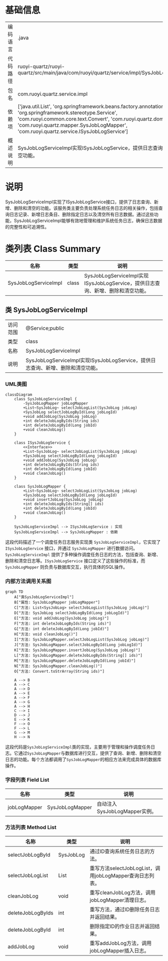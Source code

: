 # 基础信息

|      |      |
|------|------|
| 编码语言 | .java |
| 代码路径 | ruoyi-quartz/ruoyi-quartz/src/main/java/com/ruoyi/quartz/service/impl/SysJobLogServiceImpl.java |
| 包名 | com.ruoyi.quartz.service.impl |
| 依赖项 | ['java.util.List', 'org.springframework.beans.factory.annotation.Autowired', 'org.springframework.stereotype.Service', 'com.ruoyi.common.core.text.Convert', 'com.ruoyi.quartz.domain.SysJobLog', 'com.ruoyi.quartz.mapper.SysJobLogMapper', 'com.ruoyi.quartz.service.ISysJobLogService'] |
| 概述说明 | SysJobLogServiceImpl实现ISysJobLogService，提供日志查询、新增、删除和清空功能。 |

# 说明

SysJobLogServiceImpl实现了ISysJobLogService接口，提供了日志查询、新增、删除和清空的功能。该服务类主要负责处理系统任务日志的相关操作，包括查询日志记录、新增日志条目、删除指定日志以及清空所有日志数据。通过这些功能，SysJobLogServiceImpl能够有效地管理和维护系统任务日志，确保日志数据的完整性和可追溯性。

# 类列表 Class Summary

| 名称   | 类型  | 说明 |
|-------|------|-------------|
| SysJobLogServiceImpl | class | SysJobLogServiceImpl实现ISysJobLogService，提供日志查询、新增、删除和清空功能。 |



## 类 SysJobLogServiceImpl

|      |      |
|------|------|
| 访问范围 | @Service;public |
| 类型 | class |
| 名称 | SysJobLogServiceImpl |
| 说明 | SysJobLogServiceImpl实现ISysJobLogService，提供日志查询、新增、删除和清空功能。 |


### UML类图

```mermaid
classDiagram
    class SysJobLogServiceImpl {
        -SysJobLogMapper jobLogMapper
        +List~SysJobLog~ selectJobLogList(SysJobLog jobLog)
        +SysJobLog selectJobLogById(Long jobLogId)
        +void addJobLog(SysJobLog jobLog)
        +int deleteJobLogByIds(String ids)
        +int deleteJobLogById(Long jobId)
        +void cleanJobLog()
    }

    class ISysJobLogService {
        <<Interface>>
        +List~SysJobLog~ selectJobLogList(SysJobLog jobLog)
        +SysJobLog selectJobLogById(Long jobLogId)
        +void addJobLog(SysJobLog jobLog)
        +int deleteJobLogByIds(String ids)
        +int deleteJobLogById(Long jobId)
        +void cleanJobLog()
    }

    class SysJobLogMapper {
        +List~SysJobLog~ selectJobLogList(SysJobLog jobLog)
        +SysJobLog selectJobLogById(Long jobLogId)
        +void insertJobLog(SysJobLog jobLog)
        +int deleteJobLogByIds(String[] ids)
        +int deleteJobLogById(Long jobId)
        +void cleanJobLog()
    }

    SysJobLogServiceImpl --> ISysJobLogService : 实现
    SysJobLogServiceImpl --> SysJobLogMapper : 依赖
```

这段代码描述了一个调度任务日志服务实现类 `SysJobLogServiceImpl`，它实现了 `ISysJobLogService` 接口，并通过 `SysJobLogMapper` 进行数据访问。`SysJobLogServiceImpl` 提供了多种操作调度任务日志的方法，包括查询、新增、删除和清空日志等。`ISysJobLogService` 接口定义了这些操作的标准，而 `SysJobLogMapper` 则负责与数据库交互，执行具体的SQL操作。


### 内部方法调用关系图

```mermaid
graph TD
    A["类SysJobLogServiceImpl"]
    B["属性: SysJobLogMapper jobLogMapper"]
    C["方法: List<SysJobLog> selectJobLogList(SysJobLog jobLog)"]
    D["方法: SysJobLog selectJobLogById(Long jobLogId)"]
    E["方法: void addJobLog(SysJobLog jobLog)"]
    F["方法: int deleteJobLogByIds(String ids)"]
    G["方法: int deleteJobLogById(Long jobId)"]
    H["方法: void cleanJobLog()"]
    I["方法: SysJobLogMapper.selectJobLogList(SysJobLog jobLog)"]
    J["方法: SysJobLogMapper.selectJobLogById(Long jobLogId)"]
    K["方法: SysJobLogMapper.insertJobLog(SysJobLog jobLog)"]
    L["方法: SysJobLogMapper.deleteJobLogByIds(String[] ids)"]
    M["方法: SysJobLogMapper.deleteJobLogById(Long jobId)"]
    N["方法: SysJobLogMapper.cleanJobLog()"]
    O["方法: Convert.toStrArray(String ids)"]

    A --> B
    A --> C
    A --> D
    A --> E
    A --> F
    A --> G
    A --> H
    C --> I
    D --> J
    E --> K
    F --> O
    F --> L
    G --> M
    H --> N
```

这段代码是`SysJobLogServiceImpl`类的实现，主要用于管理和操作调度任务日志。它通过`SysJobLogMapper`与数据库进行交互，提供了查询、新增、删除和清空日志的功能。每个方法都调用了`SysJobLogMapper`的相应方法来完成具体的数据库操作。

### 字段列表 Field List

| 名称  | 类型  | 说明 |
|-------|-------|------|
| jobLogMapper | SysJobLogMapper | 自动注入SysJobLogMapper实例。 |

### 方法列表 Method List

| 名称  | 类型  | 说明 |
|-------|-------|------|
| selectJobLogById | SysJobLog | 通过ID查询系统任务日志的方法。 |
| selectJobLogList | List<SysJobLog> | 重写方法selectJobLogList，调用jobLogMapper查询日志列表。 |
| cleanJobLog | void | 重写cleanJobLog方法，调用jobLogMapper清理日志。 |
| deleteJobLogByIds | int | 重写方法，通过ID删除任务日志并返回结果。 |
| deleteJobLogById | int | 删除指定ID的作业日志并返回结果。 |
| addJobLog | void | 重写addJobLog方法，调用jobLogMapper插入日志。 |




